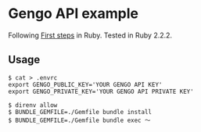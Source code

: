Gengo API example
=================

Following [First steps](http://developers.gengo.com/v2/first_steps/) in Ruby.
Tested in Ruby 2.2.2.

Usage
-----

```console
$ cat > .envrc
export GENGO_PUBLIC_KEY='YOUR GENGO API KEY'
export GENGO_PRIVATE_KEY='YOUR GENGO API PRIVATE KEY'

$ direnv allow
$ BUNDLE_GEMFILE=./Gemfile bundle install
$ BUNDLE_GEMFILE=./Gemfile bundle exec 〜
```
